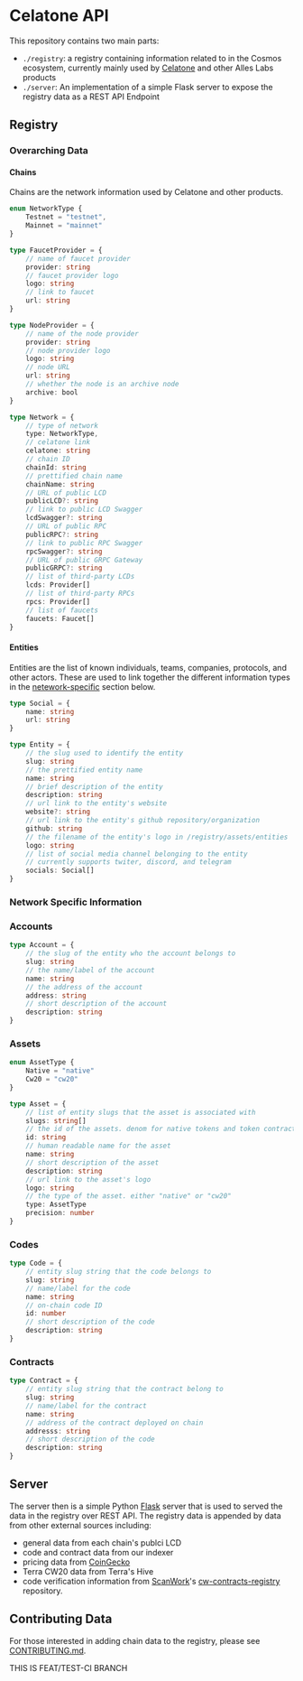 # Celatone API

This repository contains two main parts:

- `./registry`: a registry containing information related to in the Cosmos ecosystem, currently mainly used by [Celatone](https://celat.one) and other Alles Labs products
- `./server`: An implementation of a simple Flask server to expose the registry data as a REST API Endpoint

## Registry

### Overarching Data

#### Chains

Chains are the network information used by Celatone and other products.

```ts
enum NetworkType {
    Testnet = "testnet",
    Mainnet = "mainnet"
}

type FaucetProvider = {
    // name of faucet provider
    provider: string
    // faucet provider logo
    logo: string
    // link to faucet
    url: string
}

type NodeProvider = {
    // name of the node provider
    provider: string
    // node provider logo
    logo: string
    // node URL
    url: string
    // whether the node is an archive node
    archive: bool
}

type Network = {
    // type of network
    type: NetworkType,
    // celatone link
    celatone: string
    // chain ID
    chainId: string
    // prettified chain name
    chainName: string
    // URL of public LCD
    publicLCD?: string
    // link to public LCD Swagger
    lcdSwagger?: string
    // URL of public RPC
    publicRPC?: string
    // link to public RPC Swagger
    rpcSwagger?: string
    // URL of public GRPC Gateway
    publicGRPC?: string
    // list of third-party LCDs
    lcds: Provider[]
    // list of third-party RPCs
    rpcs: Provider[]
    // list of faucets
    faucets: Faucet[]
}
```

#### Entities

Entities are the list of known individuals, teams, companies, protocols, and other actors. These are used to link together the different information types in the [netework-specific](#network-specific-information) section below.

```ts
type Social = {
    name: string
    url: string
}

type Entity = {
    // the slug used to identify the entity
    slug: string
    // the prettified entity name
    name: string
    // brief description of the entity
    description: string
    // url link to the entity's website
    website?: string
    // url link to the entity's github repository/organization
    github: string
    // the filename of the entity's logo in /registry/assets/entities
    logo: string
    // list of social media channel belonging to the entity
    // currently supports twiter, discord, and telegram
    socials: Social[]
}
```

### Network Specific Information

### Accounts

```ts
type Account = {
    // the slug of the entity who the account belongs to
    slug: string
    // the name/label of the account
    name: string
    // the address of the account
    address: string
    // short description of the account
    description: string
}
```

### Assets

```ts
enum AssetType {
    Native = "native"
    Cw20 = "cw20"
}

type Asset = {
    // list of entity slugs that the asset is associated with
    slugs: string[]
    // the id of the assets. denom for native tokens and token contract address for cw20
    id: string
    // human readable name for the asset
    name: string
    // short description of the asset
    description: string
    // url link to the asset's logo
    logo: string
    // the type of the asset. either "native" or "cw20"
    type: AssetType
    precision: number
}
```

### Codes

```ts
type Code = {
    // entity slug string that the code belongs to
    slug: string
    // name/label for the code
    name: string
    // on-chain code ID
    id: number
    // short description of the code
    description: string
}
```

### Contracts

```ts
type Contract = {
    // entity slug string that the contract belong to
    slug: string
    // name/label for the contract
    name: string
    // address of the contract deployed on chain
    addresss: string
    // short description of the code
    description: string
}
```

## Server

The server then is a simple Python [Flask](https://flask.palletsprojects.com) server that is used to served the data in the registry over REST API. The registry data is appended by data from other external sources including:

- general data from each chain's publci LCD
- code and contract data from our indexer
- pricing data from [CoinGecko](https://coingecko.com)
- Terra CW20 data from Terra's Hive
- code verification information from [ScanWork](https://www.scanworks.org/)'s [cw-contracts-registry](https://github.com/teamscanworks/cw-contracts-registry) repository.

## Contributing Data

For those interested in adding chain data to the registry, please see [CONTRIBUTING.md](./CONTRIBUTING.md).


THIS IS FEAT/TEST-CI BRANCH
